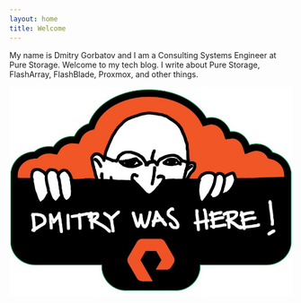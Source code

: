 ```yaml
---
layout: home
title: Welcome
---
```


My name is Dmitry Gorbatov and I am a Consulting Systems Engineer at Pure Storage. Welcome to my tech blog. I write about Pure Storage, FlashArray, FlashBlade, Proxmox, and other things.

![Welcome banner](/assets/images/homepage/dmitry-was-here.jpg)
